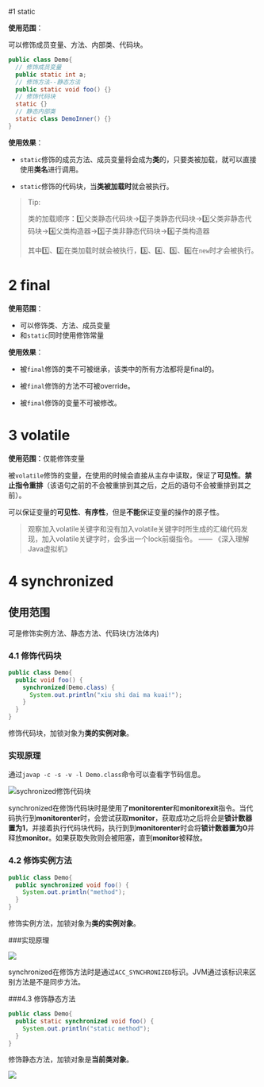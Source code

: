 #1 static

**使用范围**：

可以修饰成员变量、方法、内部类、代码块。

```java
public class Demo{
  // 修饰成员变量
  public static int a;
  // 修饰方法--静态方法
  public static void foo() {}
  // 修饰代码块
  static {}
  // 静态内部类
  static class DemoInner() {}
}
```

**使用效果**：

- `static`修饰的成员方法、成员变量将会成为**类**的，只要类被加载，就可以直接使用**类名**进行调用。

- `static`修饰的代码块，当**类被加载时**就会被执行。

> Tip:
>
> 类的加载顺序：1️⃣父类静态代码块→2️⃣子类静态代码块→3️⃣父类非静态代码块→4️⃣父类构造器→5️⃣子类非静态代码块→6️⃣子类构造器
>
> 其中1️⃣、2️⃣在类加载时就会被执行，3️⃣、4️⃣、5️⃣、6️⃣在`new`时才会被执行。

# 2 final

**使用范围**：

- 可以修饰类、方法、成员变量
- 和`static`同时使用修饰常量

**使用效果**：

- 被`final`修饰的类不可被继承，该类中的所有方法都将是final的。

- 被`final`修饰的方法不可被override。

- 被`final`修饰的变量不可被修改。

# 3 volatile

**使用范围**：仅能修饰变量

被`volatile`修饰的变量，在使用的时候会直接从主存中读取，保证了**可见性**。**禁止指令重排**（该语句之前的不会被重排到其之后，之后的语句不会被重排到其之前）。

可以保证变量的**可见性**、**有序性**，但是**不能**保证变量的操作的原子性。



> 观察加入volatile关键字和没有加入volatile关键字时所生成的汇编代码发现，加入volatile关键字时，会多出一个lock前缀指令。      —— 《深入理解Java虚拟机》



# 4 synchronized

## 使用范围

可是修饰实例方法、静态方法、代码块(方法体内)

### 4.1 修饰代码块

```java
public class Demo{
  public void foo() {
    synchronized(Demo.class) {
      System.out.println("xiu shi dai ma kuai!");
    }
  }
}
```

修饰代码块，加锁对象为**类的实例对象**。

### 实现原理

通过`javap -c -s -v -l Demo.class`命令可以查看字节码信息。

![sychronized修饰代码块](/Users/lixu/typroa-space/images/java/synchronized修饰代码块.png)

synchronized在修饰代码块时是使用了**monitorenter**和**monitorexit**指令。当代码执行到**monitorenter**时，会尝试获取**monitor**，获取成功之后将会是**锁计数器置为1**，并接着执行代码块代码，执行到到**monitorenter**时会将**锁计数器置为0**并释放**monitor**。如果获取失败则会被阻塞，直到**monitor**被释放。

### 4.2 修饰实例方法

```java
public class Demo{
  public synchronized void foo() {
    System.out.println("method");
  }
}
```

修饰实例方法，加锁对象为**类的实例对象**。

###实现原理

![](/Users/lixu/typroa-space/images/java/synchronized修饰实例方法.png)

synchronized在修饰方法时是通过`ACC_SYNCHRONIZED`标识。JVM通过该标识来区别方法是不是同步方法。

###4.3 修饰静态方法

```java
public class Demo{
  public static synchronized void foo() {
    System.out.println("static method");
  }
}
```

修饰静态方法，加锁对象是**当前类对象**。

![](/Users/lixu/typroa-space/images/java/sychronized修饰静态方法.png)

